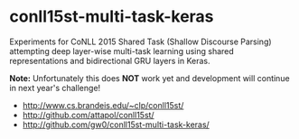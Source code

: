 conll15st-multi-task-keras
==========================

Experiments for CoNLL 2015 Shared Task (Shallow Discourse Parsing) attempting deep layer-wise multi-task learning using shared representations and bidirectional GRU layers in Keras.

**Note:** Unfortunately this does **NOT** work yet and development will continue in next year's challenge!

- <http://www.cs.brandeis.edu/~clp/conll15st/>
- <http://github.com/attapol/conll15st/>
- <http://github.com/gw0/conll15st-multi-task-keras/>